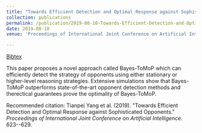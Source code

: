 ```yaml
---
title: "Towards Efficient Detection and Optimal Response against Sophisticated Opponents"
collection: publications
permalink: /publication/2019-08-10-Towards-Efficient-Detection-and-Optimal-Response-against-Sophisticated-Opponents
date: 2019-08-10
venue: 'Proceedings of International Joint Conference on Artificial Intelligence (IJCAI)'

---
```

[Bibtex](http://tianpeiyang.github.io/files/ijcai_bayes_tomop.bib)


This paper proposes a novel approach called Bayes-ToMoP which can efficiently detect the strategy of opponents using either stationary or higher-level reasoning strategies. Extensive simulations show that Bayes-ToMoP outperforms state-of-the-art opponent detection methods and therectical guarantees prove the optimality of Bayes-ToMoP. 

Recommended citation: Tianpei Yang et al. (2019). "Towards Efficient Detection and Optimal Response against Sophisticated Opponents." <i>Proceedings of International Joint Conference on Artificial Intelligence</i>. 623--629.